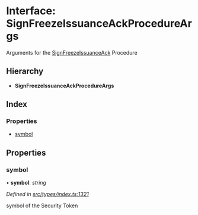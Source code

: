 # Interface: SignFreezeIssuanceAckProcedureArgs

Arguments for the [SignFreezeIssuanceAck](../enums/_types_index_.proceduretype.md#signfreezeissuanceack) Procedure

## Hierarchy

* **SignFreezeIssuanceAckProcedureArgs**

## Index

### Properties

* [symbol](_types_index_.signfreezeissuanceackprocedureargs.md#symbol)

## Properties

###  symbol

• **symbol**: *string*

*Defined in [src/types/index.ts:1321](https://github.com/PolymathNetwork/polymath-sdk/blob/ade5412/src/types/index.ts#L1321)*

symbol of the Security Token

